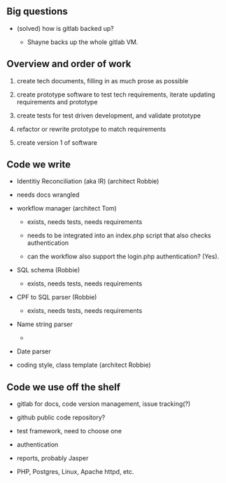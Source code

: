 
Big questions
---

- (solved) how is gitlab backed up?

  - Shayne backs up the whole gitlab VM.


Overview and order of work
---


1. create tech documents, filling in as much prose as possible

1. create prototype software to test tech requirements, iterate updating requirements and prototype

1. create tests for test driven development, and validate prototype

1. refactor or rewrite prototype to match requirements

1. create version 1 of software


Code we write
----

- Identitiy Reconciliation (aka IR) (architect Robbie)

 - needs docs wrangled

- workflow manager (architect Tom)

  - exists, needs tests, needs requirements
  
  - needs to be integrated into an index.php script that also checks authentication
  
  - can the workflow also support the login.php authentication? (Yes).
  
- SQL schema (Robbie)

  - exists, needs tests, needs requirements

- CPF to SQL parser (Robbie)

  - exists, needs tests, needs requirements
  
- Name string parser

    - 

- Date parser

- coding style, class template (architect Robbie)


Code we use off the shelf
---

- gitlab for docs, code version management, issue tracking(?)

- github public code repository?

- test framework, need to choose one

- authentication

- reports, probably Jasper

- PHP, Postgres, Linux, Apache httpd, etc.
